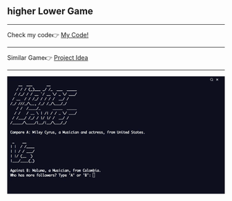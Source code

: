 <h2>higher Lower Game</h2>
<hr>
<span>Check my code👉 <span><a href='https://replit.com/@AhmetAydin3/day14?v=1'>My Code!</a>
<hr>
<span>Similar Game👉 <span><a href='http://www.higherlowergame.com/'>Project Idea</a>
<hr>
<img src='higher_lower_game.gif' alt="higher lover game"/>
